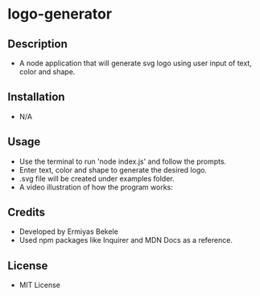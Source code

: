 # logo-generator
## Description
- A node application that will generate svg logo using user input of text, color and shape.

## Installation
- N/A

## Usage
- Use the terminal to run 'node index.js' and follow the prompts.
- Enter text, color and shape to generate the desired logo.
- .svg file will be created under examples folder.
- A video illustration of how the program works: 

## Credits
- Developed by Ermiyas Bekele
- Used npm packages like Inquirer and MDN Docs as a reference.

## License
- MIT License
